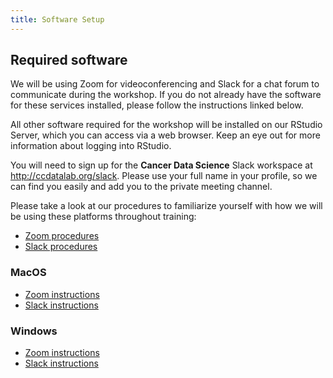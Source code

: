 ```yaml
---
title: Software Setup
---
```


## Required software

We will be using Zoom for videoconferencing and Slack for a chat forum to communicate during the workshop. 
If you do not already have the software for these services installed, please follow the instructions linked below. 

All other software required for the workshop will be installed on our RStudio Server, which you can access via a web browser.
Keep an eye out for more information about logging into RStudio.

You will need to sign up for the **Cancer Data Science** Slack workspace at <http://ccdatalab.org/slack>. Please use your full name in your profile, so we can find you easily and add you to the private meeting channel.

Please take a look at our procedures to familiarize yourself with how we will be using these platforms throughout training:

* [Zoom procedures](../virtual-setup/zoom-procedures.md)
* [Slack procedures](../virtual-setup/slack-procedures.md)

### MacOS

* [Zoom instructions](../virtual-setup/mac-instructions.md#zoom)
* [Slack instructions](../virtual-setup/mac-instructions.md#slack)

### Windows

* [Zoom instructions](../virtual-setup/windows-instructions.md#zoom)
* [Slack instructions](../virtual-setup/windows-instructions.md#slack)
